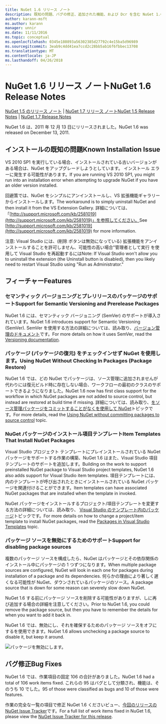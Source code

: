 ```yaml
---
title: NuGet 1.6 リリース ノート
description: 既知の問題、バグの修正、追加された機能、および Dcr を含む NuGet 1.6 リリース ノートです。
author: karann-msft
ms.author: karann
manager: unnir
ms.date: 11/11/2016
ms.topic: conceptual
ms.openlocfilehash: 0345e180893a56302385d27792c4e15ba5d96989
ms.sourcegitcommit: 3eab9c4dd41ea7ccd2c28bb5ab16f6fbbec13708
ms.translationtype: MT
ms.contentlocale: ja-JP
ms.lasthandoff: 04/26/2018
---
```

 # <a name="nuget-16-release-notes"></a><span data-ttu-id="1a076-103">NuGet 1.6 リリース ノート</span><span class="sxs-lookup"><span data-stu-id="1a076-103">NuGet 1.6 Release Notes</span></span>

<span data-ttu-id="1a076-104">[NuGet 1.5 のリリース ノート](../release-notes/nuget-1.5.md) | [NuGet 1.7 リリース ノート](../release-notes/nuget-1.7.md)</span><span class="sxs-lookup"><span data-stu-id="1a076-104">[NuGet 1.5 Release Notes](../release-notes/nuget-1.5.md) | [NuGet 1.7 Release Notes](../release-notes/nuget-1.7.md)</span></span>

<span data-ttu-id="1a076-105">NuGet 1.6 は、2011 年 12 月 13 日にリリースされました。</span><span class="sxs-lookup"><span data-stu-id="1a076-105">NuGet 1.6 was released on December 13, 2011.</span></span>

## <a name="known-installation-issue"></a><span data-ttu-id="1a076-106">インストールの既知の問題</span><span class="sxs-lookup"><span data-stu-id="1a076-106">Known Installation Issue</span></span>
<span data-ttu-id="1a076-107">VS 2010 SP1 を実行している場合、インストールされている古いバージョンがある場合は、NuGet をアップグレードしようとしています。 インストール エラーに発生する可能性があります。</span><span class="sxs-lookup"><span data-stu-id="1a076-107">If you are running VS 2010 SP1, you might run into an installation error when attempting to upgrade NuGet if you have an older version installed.</span></span>

<span data-ttu-id="1a076-108">回避策では、NuGet をシンプルにアンインストールし、VS 拡張機能ギャラリーからインストールします。</span><span class="sxs-lookup"><span data-stu-id="1a076-108">The workaround is to simply uninstall NuGet and then install it from the VS Extension Gallery.</span></span>  <span data-ttu-id="1a076-109">詳細については、「[http://support.microsoft.com/kb/2581019](http://support.microsoft.com/kb/2581019)」を参照してください。</span><span class="sxs-lookup"><span data-stu-id="1a076-109">See [http://support.microsoft.com/kb/2581019](http://support.microsoft.com/kb/2581019) for more information.</span></span>

<span data-ttu-id="1a076-110">注意: Visual Studio には、(削除 ボタンは無効になっている) 拡張機能をアンインストールすることを許可しません、可能性の高い場合"管理者として実行 を使用して Visual Studio を再起動するには</span><span class="sxs-lookup"><span data-stu-id="1a076-110">Note: If Visual Studio won't allow you to uninstall the extension (the Uninstall button is disabled), then you likely need to restart Visual Studio using "Run as Administrator."</span></span>

## <a name="features"></a><span data-ttu-id="1a076-111">フィーチャー</span><span class="sxs-lookup"><span data-stu-id="1a076-111">Features</span></span>

### <a name="support-for-semantic-versioning-and-prerelease-packages"></a><span data-ttu-id="1a076-112">セマンティック バージョニングとプレリリースのパッケージのサポート</span><span class="sxs-lookup"><span data-stu-id="1a076-112">Support for Semantic Versioning and Prerelease Packages</span></span>
<span data-ttu-id="1a076-113">NuGet 1.6 には、セマンティック バージョニング (SemVer) のサポートが導入されています。</span><span class="sxs-lookup"><span data-stu-id="1a076-113">NuGet 1.6 introduces support for Semantic Versioning (SemVer).</span></span> <span data-ttu-id="1a076-114">SemVer を使用する方法の詳細については、読み取り、[バージョン管理のドキュメント](../create-packages/prerelease-packages.md)です。</span><span class="sxs-lookup"><span data-stu-id="1a076-114">For more details on how it uses SemVer, read the [Versioning documentation](../create-packages/prerelease-packages.md).</span></span>

### <a name="using-nuget-without-checking-in-packages-package-restore"></a><span data-ttu-id="1a076-115">パッケージ (パッケージの復元) をチェックインせず NuGet を使用します。</span><span class="sxs-lookup"><span data-stu-id="1a076-115">Using NuGet Without Checking In Packages (Package Restore)</span></span>
<span data-ttu-id="1a076-116">NuGet 1.6 では、どの NuGet でパッケージは、ソース管理に追加されませんが代わりには復元ビルド時に存在しない場合、ワークフローの最初のクラスのサポートできるようになりました。</span><span class="sxs-lookup"><span data-stu-id="1a076-116">NuGet 1.6 now has first class support for the workflow in which NuGet packages are not added to source control, but instead are restored at build time if missing.</span></span> <span data-ttu-id="1a076-117">詳細については、読み取り、[をソース管理パッケージをコミットすることがなくを使用して NuGet](../consume-packages/packages-and-source-control.md)トピックです。</span><span class="sxs-lookup"><span data-stu-id="1a076-117">For more details, read the [Using NuGet without committing packages to source control](../consume-packages/packages-and-source-control.md) topic.</span></span>

### <a name="item-templates-that-install-nuget-packages"></a><span data-ttu-id="1a076-118">NuGet パッケージのインストール項目テンプレート</span><span class="sxs-lookup"><span data-stu-id="1a076-118">Item Templates That Install NuGet Packages</span></span>
<span data-ttu-id="1a076-119">Visual Studio プロジェクト テンプレートにプレインストールされている NuGet パッケージをサポートする作業の構築、NuGet 1.6 はまた、Visual Studio 項目テンプレートのサポートを追加します。</span><span class="sxs-lookup"><span data-stu-id="1a076-119">Building on the work to support preinstalled NuGet package to Visual Studio project templates, NuGet 1.6 also adds support for Visual Studio item templates.</span></span> <span data-ttu-id="1a076-120">項目テンプレートには、内のテンプレートが呼び出されたときにインストールされている NuGet パッケージを関連付けることができます。</span><span class="sxs-lookup"><span data-stu-id="1a076-120">Item templates can have associated NuGet packages that are installed when the template in invoked.</span></span>

<span data-ttu-id="1a076-121">NuGet パッケージをインストールするプロジェクト/項目テンプレートを変更する方法の詳細については、読み取り、 [Visual Studio のテンプレート内のパッケージ](../visual-studio-extensibility/visual-studio-templates.md)トピックです。</span><span class="sxs-lookup"><span data-stu-id="1a076-121">For more details on how to change a project/item template to install NuGet packages, read the [Packages in Visual Studio Templates](../visual-studio-extensibility/visual-studio-templates.md) topic.</span></span>

### <a name="support-for-disabling-package-sources"></a><span data-ttu-id="1a076-122">パッケージ ソースを無効にするためのサポート</span><span class="sxs-lookup"><span data-stu-id="1a076-122">Support for disabling package sources</span></span>
<span data-ttu-id="1a076-123">複数のパッケージ ソースを構成したら、NuGet はパッケージとその依存関係のインストール中にパッケージの 1 つずつになります。</span><span class="sxs-lookup"><span data-stu-id="1a076-123">When multiple package sources are configured, NuGet will look in each one for packages during installation of a package and its dependencies.</span></span> <span data-ttu-id="1a076-124">何らかの理由により著しく遅くなる可能性が NuGet、ダウンされているパッケージのソース。</span><span class="sxs-lookup"><span data-stu-id="1a076-124">A package source that is down for some reason can severely slow down NuGet.</span></span>

<span data-ttu-id="1a076-125">NuGet 1.6 する前にパッケージ ソースを削除する可能性がありますが、しに再び追加する場合の詳細を注意してください。</span><span class="sxs-lookup"><span data-stu-id="1a076-125">Prior to NuGet 1.6, you could remove the package source, but then you have to remember the details for when you want to add it back in.</span></span>

<span data-ttu-id="1a076-126">NuGet 1.6 では、無効にし、それを確保するためのパッケージ ソースをオフにするを使用できます。</span><span class="sxs-lookup"><span data-stu-id="1a076-126">NuGet 1.6 allows unchecking a package source to disable it, but keep it around.</span></span>

![パッケージを無効にします。](./media/package-source-with-disabled-source.png)

## <a name="bug-fixes"></a><span data-ttu-id="1a076-128">バグ修正</span><span class="sxs-lookup"><span data-stu-id="1a076-128">Bug Fixes</span></span>
<span data-ttu-id="1a076-129">NuGet 1.6 では、作業項目の固定 106 の合計がありました。</span><span class="sxs-lookup"><span data-stu-id="1a076-129">NuGet 1.6 had a total of 106 work items fixed.</span></span> <span data-ttu-id="1a076-130">これらの 95 はバグとして分類され、機能は、そのうち 10 でした。</span><span class="sxs-lookup"><span data-stu-id="1a076-130">95 of those were classified as bugs and 10 of those were features.</span></span>

<span data-ttu-id="1a076-131">作業の完全な一覧の項目で修正 NuGet 1.6 くださいビュー、[今回のリリースの NuGet Issue Tracker](http://nuget.codeplex.com/workitem/list/advanced?keyword=&status=Closed&type=All&priority=All&release=NuGet%201.6&assignedTo=All&component=All&sortField=Votes&sortDirection=Descending&page=0)です。</span><span class="sxs-lookup"><span data-stu-id="1a076-131">For a full list of work items fixed in NuGet 1.6, please view the [NuGet Issue Tracker for this release](http://nuget.codeplex.com/workitem/list/advanced?keyword=&status=Closed&type=All&priority=All&release=NuGet%201.6&assignedTo=All&component=All&sortField=Votes&sortDirection=Descending&page=0).</span></span>
